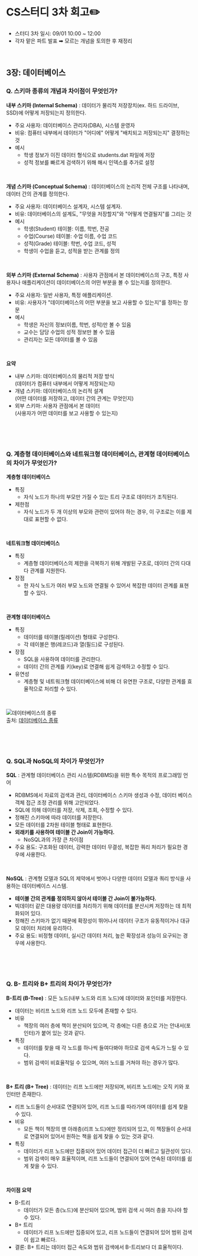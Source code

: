 # CS스터디 3차 회고✏️
- 스터디 3차 일시: 09/01 10:00 ~ 12:00
- 각자 맡은 파트 발표 ➡︎ 모르는 개념을 토의한 후 재정리

<br/>

## 3장: 데이터베이스

### Q. 스키마 종류의 개념과 차이점이 무엇인가?
**내부 스키마 (Internal Schema)**
: 데이터가 물리적 저장장치(ex. 하드 드라이브, SSD)에 어떻게 저장되는지 정의한다.
- 주요 사용자: 데이터베이스 관리자(DBA), 시스템 운영자
- 비유: 컴퓨터 내부에서 데이터가 "어디에" 어떻게 "배치되고 저장되는지" 결정하는 것
- 예시
  - 학생 정보가 이진 데이터 형식으로 students.dat 파일에 저장
  - 성적 정보를 빠르게 검색하기 위해 해시 인덱스를 추가로 설정

<br/>

**개념 스키마 (Conceptual Schema)**
: 데이터베이스의 논리적 전체 구조를 나타내며, 데이터 간의 관계를 정의한다.
- 주요 사용자: 데이터베이스 설계자, 시스템 설계자.
- 비유: 데이터베이스의 설계도, "무엇을 저장할지"와 "어떻게 연결될지"를 그리는 것
- 예시
  - 학생(Student) 테이블: 이름, 학번, 전공
  - 수업(Course) 테이블: 수업 이름, 수업 코드
  - 성적(Grade) 테이블: 학번, 수업 코드, 성적
  - 학생이 수업을 듣고, 성적을 받는 관계를 정의

<br/>

**외부 스키마 (External Schema)**
: 사용자 관점에서 본 데이터베이스의 구조, 특정 사용자나 애플리케이션이 데이터베이스의 어떤 부분을 볼 수 있는지를 정의한다.
- 주요 사용자: 일반 사용자, 특정 애플리케이션.
- 비유: 사용자가 "데이터베이스의 어떤 부분을 보고 사용할 수 있는지"를 정하는 창문
- 예시
  - 학생은 자신의 정보(이름, 학번, 성적)만 볼 수 있음
  - 교수는 담당 수업의 성적 정보만 볼 수 있음
  - 관리자는 모든 데이터를 볼 수 있음

<br/>

**요약**
- 내부 스키마: 데이터베이스의 물리적 저장 방식 <br/>
(데이터가 컴퓨터 내부에서 어떻게 저장되는지)
- 개념 스키마: 데이터베이스의 논리적 설계 <br/>
(어떤 데이터를 저장하고, 데이터 간의 관계는 무엇인지)
- 외부 스키마: 사용자 관점에서 본 데이터 <br/>
(사용자가 어떤 데이터를 보고 사용할 수 있는지)


<br/><br/>
<br/>

### Q. 계층형 데이터베이스와 네트워크형 데이터베이스, 관계형 데이터베이스의 차이가 무엇인가?

**계층형 데이터베이스**
- 특징
  - 자식 노드가 하나의 부모만 가질 수 있는 트리 구조로 데이터가 조직된다.
- 제한점
  - 자식 노드가 두 개 이상의 부모와 관련이 있어야 하는 경우, 이 구조로는 이를 제대로 표현할 수 없다.

<br/>

**네트워크형 데이터베이스**
- 특징
  - 계층형 데이터베이스의 제한을 극복하기 위해 개발된 구조로, 데이터 간의 다대다 관계를 지원한다.
- 장점 
  - 한 자식 노드가 여러 부모 노드와 연결될 수 있어서 복잡한 데이터 관계를 표현할 수 있다.

<br/>

**관계형 데이터베이스**
- 특징
  - 데이터를 테이블(릴레이션) 형태로 구성한다.
  - 각 테이블은 행(레코드)과 열(필드)로 구성된다.
- 장점 
  - SQL을 사용하여 데이터를 관리한다.
  - 데이터 간의 관계를 키(key)로 연결해 쉽게 검색하고 수정할 수 있다.
- 유연성 
  - 계층형 및 네트워크형 데이터베이스에 비해 더 유연한 구조로, 다양한 관계를 효율적으로 처리할 수 있다.

<br/>

![데이터베이스의 종류](https://images2.imgbox.com/38/8a/QzcHAbqb_o.png) <br/>
출처: [데이터베이스 종류](https://letsnotgiveup-programming.tistory.com/10)

<br/><br/>
<br/>

### Q. SQL과 NoSQL의 차이가 무엇인가?

**SQL**
: 관계형 데이터베이스 관리 시스템(RDBMS)을 위한 특수 목적의 프로그래밍 언어
- RDBMS에서 자료의 검색과 관리, 데이터베이스 스키마 생성과 수정, 데이터 베이스 객체 접근 조정 관리를 위해 고안되었다.
- SQL에 의해 데이터를 저장, 삭제, 조회, 수정할 수 있다.
- 정해진 스키마에 따라 데이터를 저장한다.
- 모든 데이터를 2차원 테이블 형태로 표현한다.
- **외래키를 사용하여 테이블 간 Join이 가능하다.**
  - NoSQL과의 가장 큰 차이점
- 주요 용도: 구조화된 데이터, 강력한 데이터 무결성, 복잡한 쿼리 처리가 필요한 경우에 사용한다.

<br/>

**NoSQL**
: 관계형 모델과 SQL의 제약에서 벗어나 다양한 데이터 모델과 쿼리 방식을 사용하는 데이터베이스 시스템.
- **테이블 간의 관계를 정의하지 않아서 테이블 간 Join이 불가능하다.**
- 빅데이터 같은 대용량 데이터를 처리하기 위해 데이터를 분산시켜 저장하는 데 최적화되어 있다.
- 정해진 스키마가 없기 때문에 확장성이 뛰어나서 데이터 구조가 유동적이거나 대규모 데이터 처리에 유리하다.
- 주요 용도: 비정형 데이터, 실시간 데이터 처리, 높은 확장성과 성능이 요구되는 경우에 사용한다.

<br/><br/>
<br/>

### Q. B- 트리와 B+ 트리의 차이가 무엇인가?

**B-트리 (B-Tree)**
: 모든 노드(내부 노드와 리프 노드)에 데이터와 포인터를 저장한다.
- 데이터는 비리프 노드와 리프 노드 모두에 존재할 수 있다.
- 비유
  - 책장의 여러 층에 책이 분산되어 있으며, 각 층에는 다른 층으로 가는 안내서(포인터)가 붙어 있는 것과 같다.
- 특징
  - 데이터를 찾을 때 각 노드를 하나씩 들여다봐야 하므로 검색 속도가 느릴 수 있다.
  - 범위 검색이 비효율적일 수 있으며, 여러 노드를 거쳐야 하는 경우가 많다.

<br/>

**B+ 트리 (B+ Tree)**
: 데이터는 리프 노드에만 저장되며, 비리프 노드에는 오직 키와 포인터만 존재한다.
- 리프 노드들이 순서대로 연결되어 있어, 리프 노드를 따라가며 데이터를 쉽게 찾을 수 있다.
- 비유
  - 모든 책이 책장의 맨 아래층(리프 노드)에만 정리되어 있고, 이 책장들이 순서대로 연결되어 있어서 원하는 책을 쉽게 찾을 수 있는 것과 같다.
- 특징
  - 데이터가 리프 노드에만 집중되어 있어 데이터 접근이 더 빠르고 일관성이 있다.
  - 범위 검색이 매우 효율적이며, 리프 노드들이 연결되어 있어 연속된 데이터를 쉽게 찾을 수 있다.

<br/>

**차이점 요약**
- B-트리
  - 데이터가 모든 층(노드)에 분산되어 있으며, 범위 검색 시 여러 층을 지나야 할 수 있다.
- B+ 트리
  - 데이터가 리프 노드에만 집중되어 있고, 리프 노드들이 연결되어 있어 범위 검색이 쉽고 빠르다.
- 결론: B+ 트리는 데이터 접근 속도와 범위 검색에서 B-트리보다 더 효율적이다.


<br/><br/>
